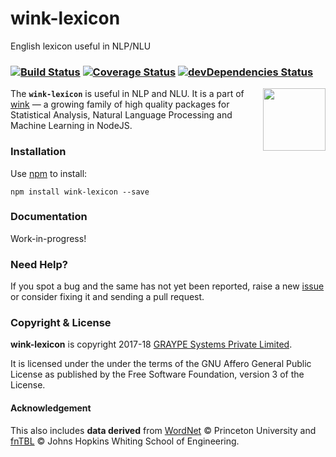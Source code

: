 # wink-lexicon

English lexicon useful in NLP/NLU

### [![Build Status](https://api.travis-ci.org/winkjs/wink-lexicon.svg?branch=master)](https://travis-ci.org/winkjs/wink-lexicon) [![Coverage Status](https://coveralls.io/repos/github/winkjs/wink-lexicon/badge.svg?branch=master)](https://coveralls.io/github/winkjs/wink-lexicon?branch=master) [![devDependencies Status](https://david-dm.org/winkjs/wink-lexicon/dev-status.svg)](https://david-dm.org/winkjs/wink-lexicon?type=dev)

[<img align="right" src="https://decisively.github.io/wink-logos/logo-title.png" width="100px" >](http://winkjs.org/)

The **`wink-lexicon`** is useful in NLP and NLU. It is a part of [wink](http://winkjs.org/) — a growing family of high quality packages for Statistical Analysis, Natural Language Processing and Machine Learning in NodeJS.

### Installation

Use [npm](https://www.npmjs.com/package/wink-lexicon) to install:

    npm install wink-lexicon --save


### Documentation
Work-in-progress!

### Need Help?

If you spot a bug and the same has not yet been reported, raise a new [issue](https://github.com/winkjs/wink-lexicon/issues) or consider fixing it and sending a pull request.

### Copyright & License

**wink-lexicon** is copyright 2017-18 [GRAYPE Systems Private Limited](http://graype.in/).

It is licensed under the under the terms of the GNU Affero General Public License as published by the Free
Software Foundation, version 3 of the License.

#### Acknowledgement
This also includes **data derived** from [WordNet](http://wordnet.princeton.edu/wordnet/license/) &#169; Princeton University and [fnTBL](http://www.cs.jhu.edu/~rflorian/fntbl/license.html) &#169; Johns Hopkins Whiting School of Engineering.
